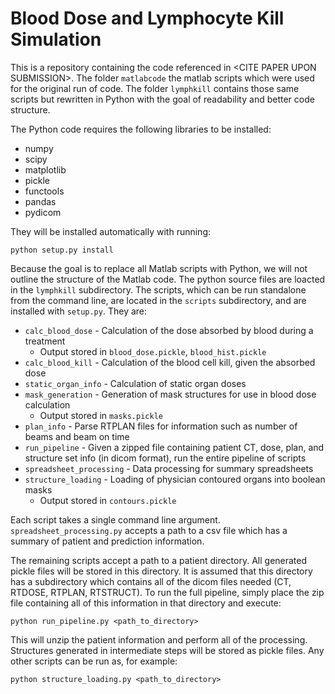 # Blood Dose and Lymphocyte Kill Simulation

This is a repository containing the code referenced in \<CITE PAPER UPON SUBMISSION\>. The folder `matlabcode` the matlab scripts which were used for the original run of code. The folder `lymphkill` contains those same scripts but rewritten in Python with the goal of readability and better code structure. 

The Python code requires the following libraries to be installed:
- numpy
- scipy
- matplotlib
- pickle
- functools
- pandas
- pydicom

They will be installed automatically with running:

`python setup.py install`

Because the goal is to replace all Matlab scripts with Python, we will not outline the structure of the Matlab code. The python source files are loacted in the `lymphkill` subdirectory. The scripts, which can be run standalone from the command line, are located in the `scripts` subdirectory, and are installed with `setup.py`. They are:
- `calc_blood_dose` - Calculation of the dose absorbed by blood during a treatment
  - Output stored in `blood_dose.pickle`, `blood_hist.pickle`
- `calc_blood_kill` - Calculation of the blood cell kill, given the absorbed dose
- `static_organ_info` - Calculation of static organ doses
- `mask_generation` - Generation of mask structures for use in blood dose calculation
  - Output stored in `masks.pickle`
- `plan_info` - Parse RTPLAN files for information such as number of beams and beam on time
- `run_pipeline` - Given a zipped file containing patient CT, dose, plan, and structure set info (in dicom format), run the entire pipeline of scripts
- `spreadsheet_processing` - Data processing for summary spreadsheets
- `structure_loading` - Loading of physician contoured organs into boolean masks
  - Output stored in `contours.pickle`

Each script takes a single command line argument. `spreadsheet_processing.py` accepts a path to a csv file which has a summary of patient and prediction information. 

The remaining scripts accept a path to a patient directory. All generated pickle files will be stored in this directory. It is assumed that this directory has a subdirectory which contains all of the dicom files needed (CT, RTDOSE, RTPLAN, RTSTRUCT). To run the full pipeline, simply place the zip file containing all of this information in that directory and execute:

`python run_pipeline.py <path_to_directory>`

This will unzip the patient information and perform all of the processing. Structures generated in intermediate steps will be stored as pickle files. Any other scripts can be run as, for example:

`python structure_loading.py <path_to_directory>`
